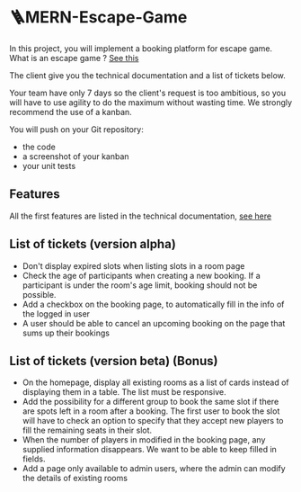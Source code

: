 # 🪜MERN-Escape-Game

In this project, you will implement a booking platform for escape game. What is an escape game ? [See this](https://fr.wikipedia.org/wiki/Jeu_d%27%C3%A9vasion)

The client give you the technical documentation and a list of tickets below.

Your team have only 7 days so the client's request is too ambitious, so you will have to use agility to do the maximum without wasting time.
We strongly recommend the use of a kanban.

You will push on your Git repository:

 * the code
 * a screenshot of your kanban
 * your unit tests 

## Features 

   All the first features are listed in the technical documentation, [see here](https://github.com/Matrice-io/MERN-Escape-Game/blob/main/Document_technique.pdf)
  
## List of tickets (version alpha)

 - Don't display expired slots when listing slots in a room page
 - Check the age of participants when creating a new booking. If a participant is under the room's age limit, booking should not be possible.
 - Add a checkbox on the booking page, to automatically fill in the info of the logged in user
 - A user should be able to cancel an upcoming booking on the page that sums up their bookings

## List of tickets (version beta) (Bonus)

 - On the homepage, display all existing rooms as a list of cards instead of displaying them in a table. The list must be responsive.
 - Add the possibility for a different group to book the same slot if there are spots left in a room after a booking. The first user to book the slot will have to check an option to specify that they accept new players to fill the remaining seats in their slot.
 - When the number of players in modified in the booking page, any supplied information disappears. We want to be able to keep filled in fields.
 - Add a page only available to admin users, where the admin can modify the details of existing rooms
